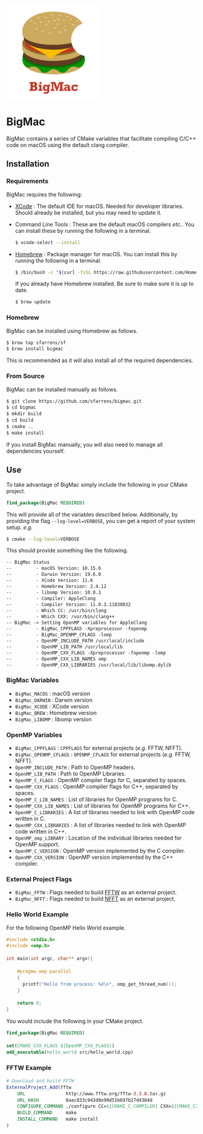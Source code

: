 <img src="images/bigmac_logo_red.png" height=250>

# BigMac
BigMac contains a series of CMake variables that facilitate compiling C/C++ code on macOS using the default clang compiler.

## Installation

### Requirements

BigMac requires the following:

- [XCode](https://developer.apple.com/xcode/) : The default IDE for macOS. Needed for developer libraries. Should already be installed, but you may need to update it.
- Command Line Tools : These are the default macOS compilers *etc.*. You can install these by running the following in a terminal.

  ```bash
  $ xcode-select --install
  ```

- [Homebrew](https://brew.sh/) : Package manager for macOS. You can install this by running the following in a terminal.

  ```bash
  $ /bin/bash -c "$(curl -fsSL https://raw.githubusercontent.com/Homebrew/install/master/install.sh)"
  ```

  If you already have Homebrew installed. Be sure to make sure it is up to date.

  ```bash
  $ brew update
  ```


### Homebrew

BigMac can be installed using Homebrew as follows.

```bash
$ brew tap sfarrens/sf
$ brew install bigmac
```

This is recommended as it will also install all of the required dependencies.

### From Source

BigMac can be installed manually as follows.

```bash
$ git clone https://github.com/sfarrens/bigmac.git
$ cd bigmac
$ mkdir build
$ cd build
$ cmake ..
$ make install
```

If you install BigMac manually, you will also need to manage all dependencies yourself.

## Use

To take advantage of BigMac simply include the following in your CMake project.

```cmake
find_package(BigMac REQUIRED)
```

This will provide all of the variables described below. Additionally, by providing the flag `--log-level=VERBOSE`, you can get a report of your system setup. *e.g.*

```bash
$ cmake --log-level=VERBOSE
```

This should provide something like the following.

```
-- BigMac Status
--         - macOS Version: 10.15.6
--         - Darwin Version: 19.6.0
--         - XCode Version: 11.6
--         - Homebrew Version: 2.4.12
--         - libomp Version: 10.0.1
--         - Compiler: AppleClang
--         - Compiler Version: 11.0.3.11030032
--         - Which CC: /usr/bin/clang
--         - Which CXX: /usr/bin/clang++
-- BigMac -> Setting OpenMP variables for AppleClang
--         - BigMac_CPPFLAGS -Xpreprocessor -fopenmp
--         - BigMac_OPENMP_CFLAGS -lomp
--         - OpenMP_INCLUDE_PATH /usr/local/include
--         - OpenMP_LIB_PATH /usr/local/lib
--         - OpenMP_CXX_FLAGS -Xpreprocessor -fopenmp -lomp
--         - OpenMP_CXX_LIB_NAMES omp
--         - OpenMP_CXX_LIBRARIES /usr/local/lib/libomp.dylib
```

### BigMac Variables

- `BigMac_MACOS` : macOS version
- `BigMac_DARWIN` : Darwin version
- `BigMac_XCODE` : XCode version
- `BigMac_BREW` : Homebrew version
- `BigMac_LIBOMP` : libomp version

### OpenMP Variables

- `BigMac_CPPFLAGS` : `CPPFLAGS` for external projects (*e.g.* FFTW, NFFT).
- `BigMac_OPENMP_CFLAGS` : `OPENMP_CFLAGS` for external projects (*e.g.* FFTW, NFFT).
- `OpenMP_INCLUDE_PATH` : Path to OpenMP headers.
- `OpenMP_LIB_PATH` : Path to OpenMP Libraries.
- `OpenMP_C_FLAGS` : OpenMP compiler flags for C, separated by spaces.
- `OpenMP_CXX_FLAGS` : OpenMP compiler flags for C++, separated by spaces.
- `OpenMP_C_LIB_NAMES` : List of libraries for OpenMP programs for C.
- `OpenMP_CXX_LIB_NAMES` : List of libraries for OpenMP programs for C++.
- `OpenMP_C_LIBRARIES` : A list of libraries needed to link with OpenMP code written in C.
- `OpenMP_CXX_LIBRARIES` : A list of libraries needed to link with OpenMP code written in C++.
- `OpenMP_omp_LIBRARY` : Location of the individual libraries needed for OpenMP support.
- `OpenMP_C_VERSION` : OpenMP version implemented by the C compiler.
- `OpenMP_CXX_VERSION` : OpenMP version implemented by the C++ compiler.

### External Project Flags
- `BigMac_FFTW` : Flags needed to build [FFTW](http://fftw.org/) as an external project.
- `BigMac_NFFT` : Flags needed to build [NFFT](https://github.com/NFFT/nfft) as an external project.

### Hello World Example

For the following OpenMP Hello World example.

```cpp
#include <stdio.h>
#include <omp.h>

int main(int argc, char** argv){

    #pragma omp parallel
    {
      printf("Hello from process: %d\n", omp_get_thread_num());
    }

    return 0;
}
```

You would include the following in your CMake project.

```cmake
find_package(BigMac REQUIRED)

set(CMAKE_CXX_FLAGS ${OpenMP_CXX_FLAGS})
add_executable(hello_world src/hello_world.cpp)
```

### FFTW Example

```cmake
# Download and build FFTW
ExternalProject_Add(fftw
    URL               http://www.fftw.org/fftw-3.3.8.tar.gz
    URL_HASH          8aac833c943d8e90d51b697b27d4384d
    CONFIGURE_COMMAND ./configure CC=${CMAKE_C_COMPILER} CXX=${CMAKE_CXX_COMPILER} ${BigMac_FFTW}
    BUILD_COMMAND     make
    INSTALL_COMMAND   make install
)
```
